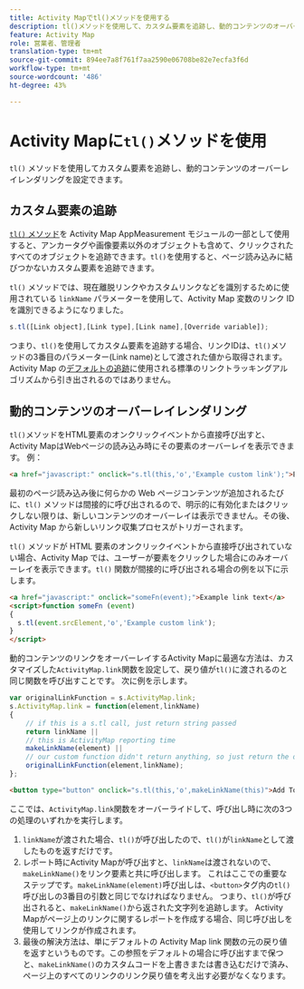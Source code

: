 ```yaml
---
title: Activity Mapでtl()メソッドを使用する
description: tl()メソッドを使用して、カスタム要素を追跡し、動的コンテンツのオーバーレイレンダリングを設定できます。
feature: Activity Map
role: 営業者、管理者
translation-type: tm+mt
source-git-commit: 894ee7a8f761f7aa2590e06708be82e7ecfa3f6d
workflow-type: tm+mt
source-wordcount: '486'
ht-degree: 43%

---
```



# Activity Mapに`tl()`メソッドを使用

`tl()` メソッドを使用してカスタム要素を追跡し、動的コンテンツのオーバーレイレンダリングを設定できます。

## カスタム要素の追跡

[`tl()` メソッド](/help/implement/vars/functions/tl-method.md)を Activity Map AppMeasurement モジュールの一部として使用すると、アンカータグや画像要素以外のオブジェクトも含めて、クリックされたすべてのオブジェクトを追跡できます。`tl()`を使用すると、ページ読み込みに結びつかないカスタム要素を追跡できます。

`tl()` メソッドでは、現在離脱リンクやカスタムリンクなどを識別するために使用されている `linkName` パラメーターを使用して、Activity Map 変数のリンク ID を識別できるようになりました。

```js
s.tl([Link object],[Link type],[Link name],[Override variable]);
```

つまり、`tl()`を使用してカスタム要素を追跡する場合、リンクIDは、`tl()`メソッドの3番目のパラメーター(Link name)として渡された値から取得されます。 Activity Map の[デフォルトの追跡](activitymap-link-tracking-methodology.md)に使用される標準のリンクトラッキングアルゴリズムから引き出されるのではありません。

## 動的コンテンツのオーバーレイレンダリング

`tl()`メソッドをHTML要素のオンクリックイベントから直接呼び出すと、Activity MapはWebページの読み込み時にその要素のオーバーレイを表示できます。 例：

```html
<a href="javascript:" onclick="s.tl(this,'o','Example custom link');">Example link text</a>
```

最初のページ読み込み後に何らかの Web ページコンテンツが追加されるたびに、`tl()` メソッドは間接的に呼び出されるので、明示的に有効化またはクリックしない限りは、新しいコンテンツのオーバーレイは表示できません。その後、Activity Map から新しいリンク収集プロセスがトリガーされます。

`tl()` メソッドが HTML 要素のオンクリックイベントから直接呼び出されていない場合、Activity Map では、ユーザーが要素をクリックした場合にのみオーバーレイを表示できます。`tl()` 関数が間接的に呼び出される場合の例を以下に示します。

```html
<a href="javascript:" onclick="someFn(event);">Example link text</a>
<script>function someFn (event)
{
  s.tl(event.srcElement,'o','Example custom link');
}
</script>
```

動的コンテンツのリンクをオーバーレイするActivity Mapに最適な方法は、カスタマイズした`ActivityMap.link`関数を設定して、戻り値が`tl()`に渡されるのと同じ関数を呼び出すことです。 次に例を示します。

```js
var originalLinkFunction = s.ActivityMap.link;
s.ActivityMap.link = function(element,linkName)
{
    // if this is a s.tl call, just return string passed
    return linkName ||      
    // this is ActivityMap reporting time
    makeLinkName(element) ||
    // our custom function didn't return anything, so just return the default ActivityMap Link
    originalLinkFunction(element,linkName);
};
```

```html
<button type="button" onclick="s.tl(this,'o',makeLinkName(this)">Add To Cart</button>
```

ここでは、`ActivityMap.link`関数をオーバーライドして、呼び出し時に次の3つの処理のいずれかを実行します。

1. `linkName`が渡された場合、`tl()`が呼び出したので、`tl()`が`linkName`として渡したものを返すだけです。
2. レポート時にActivity Mapが呼び出すと、`linkName`は渡されないので、`makeLinkName()`をリンク要素と共に呼び出します。 これはここでの重要なステップです。`makeLinkName(element)`呼び出しは、`<button>`タグ内の`tl()`呼び出しの3番目の引数と同じでなければなりません。 つまり、`tl()`が呼び出されると、`makeLinkName()`から返された文字列を追跡します。 Activity Mapがページ上のリンクに関するレポートを作成する場合、同じ呼び出しを使用してリンクが作成されます。
3. 最後の解決方法は、単にデフォルトの Activity Map link 関数の元の戻り値を返すというものです。この参照をデフォルトの場合に呼び出すまで保つと、`makeLinkName()`のカスタムコードを上書きまたは書き込むだけで済み、ページ上のすべてのリンクのリンク戻り値を考え出す必要がなくなります。
